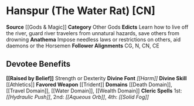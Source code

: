 ﻿---
ability:
- Strength
- Dexterity
ability_boost:
- Strength
- Dexterity
alignment: CN
deity:
- '[[DATABASE/deity/Hanspur|Hanspur]]'
deity_category: Other Gods
divine_font: Harm
domain:
- '[[DATABASE/domain/Death Domain|Death]]'
- '[[DATABASE/domain/Travel Domain|Travel]]'
- '[[DATABASE/domain/Water Domain|Water]]'
- '[[DATABASE/domain/Wealth Domain|Wealth]]'
favored_weapon: '[[DATABASE/weapon/Trident|Trident]]'
follower_alignment:
- N
- CG
- CN
- CE
id: '154'
name: Hanspur
rarity: Common
skill:
- '[[DATABASE/skill/Athletics|Athletics]]'
source: '[[DATABASE/source/Gods & Magic|Gods & Magic]]'
trait: null
type: Deity

---
# Hanspur (The Water Rat) [CN]

**Source** [[Gods & Magic]] 
**Category** Other Gods
**Edicts** Learn how to live off the river, guard river travelers from unnatural hazards, save others from drowning
**Anathema** Impose needless laws or restrictions on others, aid daemons or the Horsemen
**Follower Alignments** CG, N, CN, CE

## Devotee Benefits

**[[Raised by Belief]]** Strength or Dexterity
**Divine Font** _[[Harm]]_
**Divine Skill** [[Athletics]]
**Favored Weapon** [[Trident]]
**Domains** [[Death Domain]], [[Travel Domain]], [[Water Domain]], [[Wealth Domain]]
**Cleric Spells** 1st: _[[Hydraulic Push]]_, 2nd: _[[Aqueous Orb]]_, 4th: _[[Solid Fog]]_